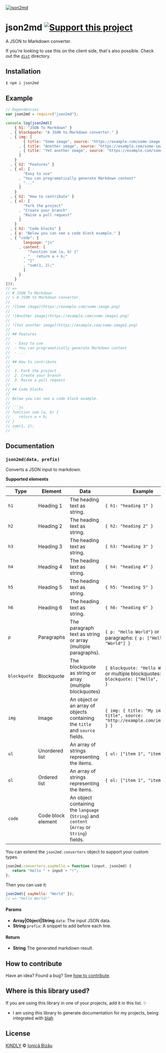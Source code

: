 [![json2md](http://i.imgur.com/uj64JFw.png)](#)

# json2md [![Support this project][donate-now]][paypal-donations]
A JSON to Markdown converter.

If you're looking to use this on the client side, that's also possible. Check out the [`dist`](/dist) directory.

## Installation

```sh
$ npm i json2md
```

## Example

```js
// Dependencies
var json2md = require("json2md");

console.log(json2md([
    { h1: "JSON To Markdown" }
  , { blockquote: "A JSON to Markdown converter." }
  , { img: [
        { title: "Some image", source: "https://example.com/some-image.png" }
      , { title: "Another image", source: "https://example.com/some-image1.png" }
      , { title: "Yet another image", source: "https://example.com/some-image2.png" }
      ]
    }
  , { h2: "Features" }
  , { ul: [
        "Easy to use"
      , "You can programatically generate Markdown content"
      , "..."
      ]
    }
  , { h2: "How to contribute" }
  , { ol: [
        "Fork the project"
      , "Create your branch"
      , "Raise a pull request"
      ]
    }
  , { h2: "Code blocks" }
  , { p: "Below you can see a code block example." }
  , { "code": {
        language: "js"
      , content: [
          "function sum (a, b) {"
        , "   return a + b;"
        , "}"
        , "sum(1, 2);"
        ]
      }
    }
]));
// =>
// # JSON To Markdown
// > A JSON to Markdown converter.
//
// ![Some image](https://example.com/some-image.png)
//
// ![Another image](https://example.com/some-image1.png)
//
// ![Yet another image](https://example.com/some-image2.png)
//
// ## Features
//
//  - Easy to use
//  - You can programatically generate Markdown content
//  - ...
//
// ## How to contribute
//
//  1. Fork the project
//  2. Create your branch
//  3. Raise a pull request
//
// ## Code blocks
//
// Below you can see a code block example.
//
// ```js
// function sum (a, b) {
//    return a + b;
// }
// sum(1, 2);
// ```
```

## Documentation

### `json2md(data, prefix)`
Converts a JSON input to markdown.

**Supported elements**

| Type         | Element            | Data                                                                                        | Example                                                                                      |
|--------------|--------------------|---------------------------------------------------------------------------------------------|----------------------------------------------------------------------------------------------|
| `h1`         | Heading 1          | The heading text as string.                                                                 | `{ h1: "heading 1" }`                                                                        |
| `h2`         | Heading 2          | The heading text as string.                                                                 | `{ h2: "heading 2" }`                                                                        |
| `h3`         | Heading 3          | The heading text as string.                                                                 | `{ h3: "heading 3" }`                                                                        |
| `h4`         | Heading 4          | The heading text as string.                                                                 | `{ h4: "heading 4" }`                                                                        |
| `h5`         | Heading 5          | The heading text as string.                                                                 | `{ h5: "heading 5" }`                                                                        |
| `h6`         | Heading 6          | The heading text as string.                                                                 | `{ h6: "heading 6" }`                                                                        |
| `p`          | Paragraphs         | The paragraph text as string or array (multiple paragraphs).                                | `{ p: "Hello World"}` or multiple paragraphs: `{ p: ["Hello", "World"] }`                    |
| `blockquote` | Blockquote         | The blockquote as string or array (multiple blockquotes)                                    | `{ blockquote: "Hello World"}` or multiple blockquotes: `{ blockquote: ["Hello", "World"] }` |
| `img`        | Image              | An object or an array of objects containing the `title` and `source` fields.                | `{ img: { title: "My image title", source: "http://example.com/image.png" } }`               |
| `ul`         | Unordered list     | An array of strings representing the items.                                                 | `{ ul: ["item 1", "item 2"] }`                                                               |
| `ol`         | Ordered list       | An array of strings representing the items.                                                 | `{ ol: ["item 1", "item 2"] }`                                                               |
| `code`       | Code block element | An object containing the `language` (`String`) and `content` (`Array` or `String`)  fields. |                                                                                              |

You can extend the `json2md.converters` object to support your custom types.

```js
json2md.converters.sayHello = function (input, json2md) {
   return "Hello " + input + "!";
};
```

Then you can use it:

```js
json2md({ sayHello: "World" });
// => "Hello World!"
```

#### Params
- **Array|Object|String** `data`: The input JSON data.
- **String** `prefix`: A snippet to add before each line.

#### Return
- **String** The generated markdown result.

## How to contribute
Have an idea? Found a bug? See [how to contribute][contributing].

## Where is this library used?
If you are using this library in one of your projects, add it in this list. :sparkles:

 - I am using this library to generate documentation for my projects, being integrated with [blah](https://github.com/IonicaBizau/node-blah)

## License

[KINDLY][license] © [Ionică Bizău][website]

[license]: http://ionicabizau.github.io/kindly-license/?author=Ionic%C4%83%20Biz%C4%83u%20%3Cbizauionica@gmail.com%3E&year=2015
[website]: http://ionicabizau.net
[paypal-donations]: https://www.paypal.com/cgi-bin/webscr?cmd=_s-xclick&hosted_button_id=RVXDDLKKLQRJW
[donate-now]: http://i.imgur.com/6cMbHOC.png

[contributing]: /CONTRIBUTING.md
[docs]: /DOCUMENTATION.md